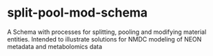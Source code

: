 # split-pool-mod-schema

A Schema with processes for splitting, pooling and modifying material entities. Intended to illustrate solutions for NMDC modeling of NEON metadata and metabolomics data
